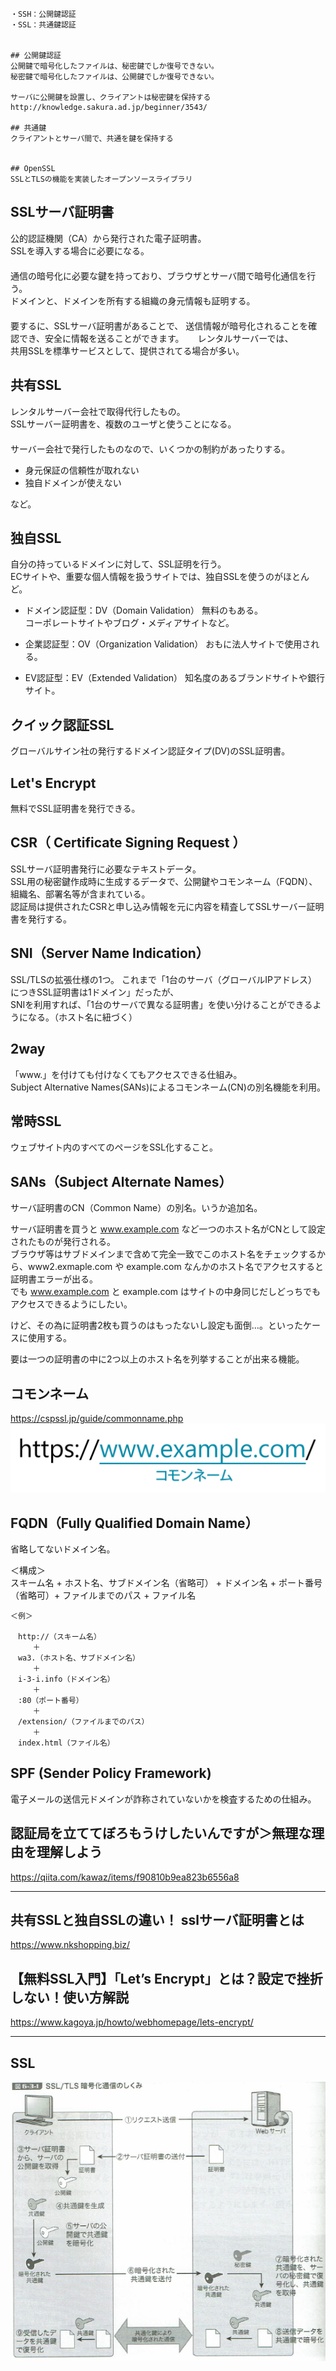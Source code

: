 ```
・SSH：公開鍵認証
・SSL：共通鍵認証


## 公開鍵認証  
公開鍵で暗号化したファイルは、秘密鍵でしか復号できない。
秘密鍵で暗号化したファイルは、公開鍵でしか復号できない。

サーバに公開鍵を設置し、クライアントは秘密鍵を保持する
http://knowledge.sakura.ad.jp/beginner/3543/

## 共通鍵
クライアントとサーバ間で、共通を鍵を保持する


## OpenSSL
SSLとTLSの機能を実装したオープンソースライブラリ
```


## SSLサーバ証明書
公的認証機関（CA）から発行された電子証明書。  
SSLを導入する場合に必要になる。  
　  
通信の暗号化に必要な鍵を持っており、ブラウザとサーバ間で暗号化通信を行う。  
ドメインと、ドメインを所有する組織の身元情報も証明する。  
　  
要するに、SSLサーバ証明書があることで、
送信情報が暗号化されることを確認でき、安全に情報を送ることができます。
　
レンタルサーバーでは、  
共用SSLを標準サービスとして、提供されてる場合が多い。  



## 共有SSL
レンタルサーバー会社で取得代行したもの。  
SSLサーバー証明書を、複数のユーザと使うことになる。  
　  
サーバー会社で発行したものなので、いくつかの制約があったりする。  

 * 身元保証の信頼性が取れない
 * 独自ドメインが使えない

など。



## 独自SSL
自分の持っているドメインに対して、SSL証明を行う。  
ECサイトや、重要な個人情報を扱うサイトでは、独自SSLを使うのがほとんど。

 * ドメイン認証型：DV（Domain Validation）
無料のもある。  
コーポレートサイトやブログ・メディアサイトなど。

 * 企業認証型：OV（Organization Validation）
おもに法人サイトで使用される。

 * EV認証型：EV（Extended Validation）
知名度のあるブランドサイトや銀行サイト。


## クイック認証SSL
グローバルサイン社の発行するドメイン認証タイプ(DV)のSSL証明書。


## Let's Encrypt
無料でSSL証明書を発行できる。


## CSR（ Certificate Signing Request ）
SSLサーバ証明書発行に必要なテキストデータ。  
SSL用の秘密鍵作成時に生成するデータで、公開鍵やコモンネーム（FQDN）、組織名、部署名等が含まれている。  
認証局は提供されたCSRと申し込み情報を元に内容を精査してSSLサーバー証明書を発行する。


## SNI（Server Name Indication）
SSL/TLSの拡張仕様の1つ。
これまで「1台のサーバ（グローバルIPアドレス）につきSSL証明書は1ドメイン」だったが、  
SNIを利用すれば、「1台のサーバで異なる証明書」を使い分けることができるようになる。（ホスト名に紐づく）


## 2way
「www.」を付けても付けなくてもアクセスできる仕組み。  
Subject Alternative Names(SANs)によるコモンネーム(CN)の別名機能を利用。


## 常時SSL
ウェブサイト内のすべてのページをSSL化すること。

## SANs（Subject Alternate Names）
サーバ証明書のCN（Common Name）の別名。いうか追加名。

サーバ証明書を買うと www.example.com など一つのホスト名がCNとして設定されたものが発行される。  
ブラウザ等はサブドメインまで含めて完全一致でこのホスト名をチェックするから、www2.exmaple.com や example.com なんかのホスト名でアクセスすると証明書エラーが出る。  
でも www.example.com と example.com はサイトの中身同じだしどっちでもアクセスできるようにしたい。

けど、その為に証明書2枚も買うのはもったないし設定も面倒…。といったケースに使用する。

要は一つの証明書の中に2つ以上のホスト名を列挙することが出来る機能。


## コモンネーム
<https://cspssl.jp/guide/commonname.php>
![alt](common-name.png)


## FQDN（Fully Qualified Domain Name）
省略してないドメイン名。

＜構成＞  
スキーム名 + ホスト名、サブドメイン名（省略可） + ドメイン名 + ポート番号（省略可）+ ファイルまでのパス + ファイル名
```
＜例＞

　http://（スキーム名）
　　　＋
　wa3.（ホスト名、サブドメイン名）
　　　＋
　i-3-i.info（ドメイン名）
　　　＋
　:80（ポート番号）
　　　＋
　/extension/（ファイルまでのパス）
　　　＋
　index.html（ファイル名）
```

## SPF (Sender Policy Framework)
電子メールの送信元ドメインが詐称されていないかを検査するための仕組み。


## 認証局を立ててぼろもうけしたいんですが＞無理な理由を理解しよう
https://qiita.com/kawaz/items/f90810b9ea823b6556a8

_________________________________________________
## 共有SSLと独自SSLの違い！ sslサーバ証明書とは
<https://www.nkshopping.biz/>


## 【無料SSL入門】「Let’s Encrypt」とは？設定で挫折しない！使い方解説
<https://www.kagoya.jp/howto/webhomepage/lets-encrypt/>

_________________________________________________
## SSL
![alt](SSL.png)



